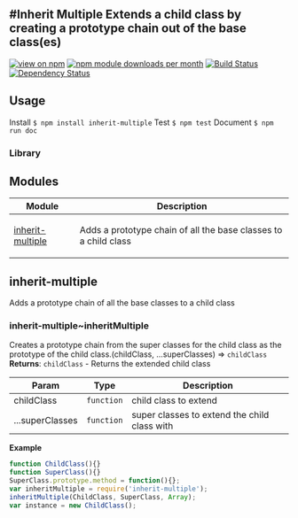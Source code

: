 #Inherit Multiple
Extends a child class by creating a prototype chain out of the base class(es)
----
[![view on npm](http://img.shields.io/npm/v/inherit-multiple.svg)](https://www.npmjs.org/package/inherit-multiple)
[![npm module downloads per month](http://img.shields.io/npm/dm/inherit-multiple.svg)](https://www.npmjs.org/package/inherit-multiple)
[![Build Status](https://travis-ci.org/Jhorlin/inherit-multiple.svg?branch=master)](https://travis-ci.org/Jhorlin/inherit-multiple)
[![Dependency Status](https://david-dm.org/Jhorlin/inherit-multiple.svg)](https://david-dm.org/Jhorlin/inherit-multiple)
## Usage
Install
`$ npm install inherit-multiple`
Test
`$ npm test`
Document
`$ npm run doc`

### Library
## Modules
<table>
  <thead>
    <tr>
      <th>Module</th><th>Description</th>
    </tr>
  </thead>
  <tbody>
<tr>
    <td><a href="#module_inherit-multiple">inherit-multiple</a></td>
    <td><p>Adds a prototype chain of all the base classes to a child class</p>
</td>
    </tr>
</tbody>
</table>


<a name="module_inherit-multiple"></a>
## inherit-multiple
Adds a prototype chain of all the base classes to a child class

<a name="module_inherit-multiple..inheritMultipleCreates a prototype chain from the super classes for the child classas the prototype of the child class."></a>
### inherit-multiple~inheritMultipleCreates a prototype chain from the super classes for the child classas the prototype of the child class.(childClass, ...superClasses) ⇒ <code>childClass</code>
**Returns**: <code>childClass</code> - Returns the extended child class  

| Param | Type | Description |
| --- | --- | --- |
| childClass | <code>function</code> | child class to extend |
| ...superClasses | <code>function</code> | super classes to extend the child class with |

**Example**  
```javascriptfunction ChildClass(){}function SuperClass(){}SuperClass.prototype.method = function(){};var inheritMultiple = require('inherit-multiple');inheritMultiple(ChildClass, SuperClass, Array);var instance = new ChildClass();```

